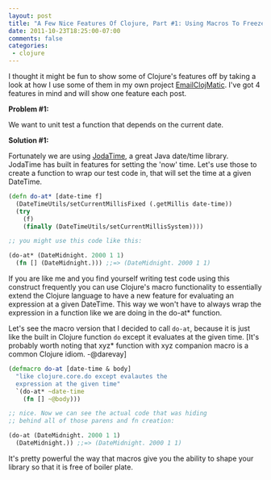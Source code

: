 ```yaml
---
layout: post
title: "A Few Nice Features Of Clojure, Part #1: Using Macros To Freeze Time"
date: 2011-10-23T18:25:00-07:00
comments: false
categories:
 - clojure
---
```


I thought it might be fun to show some of Clojure's features off by taking a look at how I use some of them in my own project [EmailClojMatic](https://github.com/AlexBaranosky/EmailClojMatic). I've got 4 features in mind and will show one feature each post.

**Problem #1:**

We want to unit test a function that depends on the current date.

**Solution #1:**

Fortunately we are using [JodaTime](http://joda-time.sourceforge.net/), a great Java date/time library. JodaTime has built in features for setting the 'now' time. Let's use those to create a function to wrap our test code in, that will set the time at a given DateTime.

``` clojure
(defn do-at* [date-time f]
  (DateTimeUtils/setCurrentMillisFixed (.getMillis date-time))
  (try
    (f)
    (finally (DateTimeUtils/setCurrentMillisSystem))))

;; you might use this code like this:

(do-at* (DateMidnight. 2000 1 1)
  (fn [] (DateMidnight.))) ;;=> (DateMidnight. 2000 1 1)
```

If you are like me and you find yourself writing test code using this construct frequently you can use Clojure's macro functionality to essentially extend the Clojure language to have a new feature for evaluating an expression at a given DateTime. This way we won't have to always wrap the expression in a function like we are doing in the do-at* function.

Let's see the macro version that I decided to call `do-at`, because it is just like the built in Clojure function `do` except it evaluates at the given time. [It's probably worth noting that xyz* function with xyz companion macro is a common Clojure idiom. -@darevay]

``` clojure
(defmacro do-at [date-time & body]
  "like clojure.core.do except evalautes the
  expression at the given time"
  `(do-at* ~date-time
    (fn [] ~@body)))

;; nice. Now we can see the actual code that was hiding
;; behind all of those parens and fn creation:

(do-at (DateMidnight. 2000 1 1)
  (DateMidnight.)) ;;=> (DateMidnight. 2000 1 1)
```

It's pretty powerful the way that macros give you the ability to shape your library so that it is free of boiler plate.
